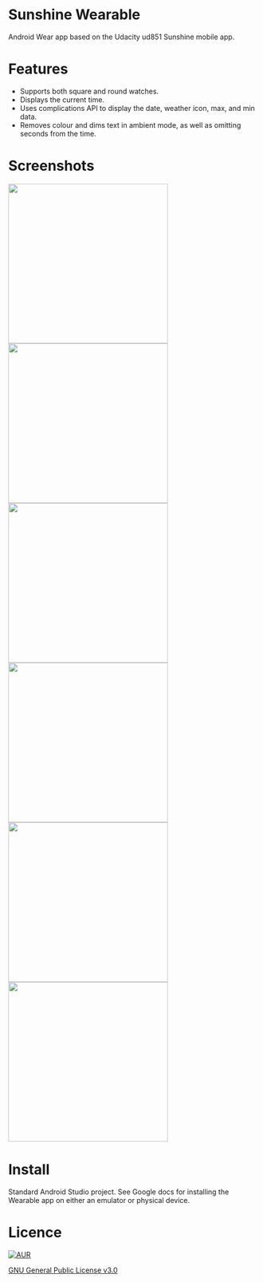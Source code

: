 # Sunshine Wearable
Android Wear app based on the Udacity ud851 Sunshine mobile app.

# Features
- Supports both square and round watches.
- Displays the current time.
- Uses complications API to display the date, weather icon, max, and min data.
- Removes colour and dims text in ambient mode, as well as omitting seconds from the time.

# Screenshots
<img src="https://cloud.githubusercontent.com/assets/15829736/21958796/6c136de0-db0a-11e6-8176-5b01e298da79.png" height="320" width="320">
<img src="https://cloud.githubusercontent.com/assets/15829736/21958799/77035e0e-db0a-11e6-8224-8f242145e90e.png" height="320" width="320">
<img src="https://cloud.githubusercontent.com/assets/15829736/21958868/e6855aec-db0b-11e6-8c89-cc6d5ab28b80.png" height="320" width="320">
<img src="https://cloud.githubusercontent.com/assets/15829736/21958869/e6866676-db0b-11e6-8d52-3dc2e14d235c.png" height="320" width="320">
<img src="https://cloud.githubusercontent.com/assets/15829736/21958871/e688b020-db0b-11e6-8f10-2b98cd7bfa71.png" height="320" width="320">
<img src="https://cloud.githubusercontent.com/assets/15829736/21958870/e687ab94-db0b-11e6-9531-9930668b763a.png" height="320" width="320">

# Install
Standard Android Studio project. See Google docs for installing the Wearable app on either an emulator or physical device.

# Licence
[![AUR](https://img.shields.io/aur/license/yaourt.svg)]()

[GNU General Public License v3.0](http://choosealicense.com/licenses/gpl-3.0/)
